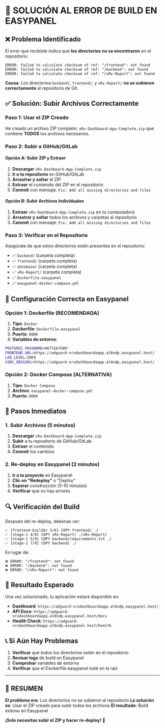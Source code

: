 # 🚨 SOLUCIÓN AL ERROR DE BUILD EN EASYPANEL

## ❌ **Problema Identificado**

El error que recibiste indica que **los directorios no se encontraron** en el repositorio:

```
ERROR: failed to calculate checksum of ref: "/frontend": not found
ERROR: failed to calculate checksum of ref: "/backend": not found  
ERROR: failed to calculate checksum of ref: "/vRx-Report": not found
```

**Causa**: Los directorios `backend/`, `frontend/`, y `vRx-Report/` **no se subieron correctamente** al repositorio de Git.

## ✅ **Solución: Subir Archivos Correctamente**

### **Paso 1: Usar el ZIP Creado**

He creado un archivo ZIP completo: `vRx-Dashboard-App-Complete.zip` que contiene **TODOS** los archivos necesarios.

### **Paso 2: Subir a GitHub/GitLab**

#### **Opción A: Subir ZIP y Extraer**
1. **Descargar** `vRx-Dashboard-App-Complete.zip`
2. **Ir a tu repositorio** en GitHub/GitLab
3. **Arrastrar y soltar** el ZIP
4. **Extraer** el contenido del ZIP en el repositorio
5. **Commit** con mensaje: `Fix: Add all missing directories and files`

#### **Opción B: Subir Archivos Individuales**
1. **Extraer** `vRx-Dashboard-App-Complete.zip` en tu computadora
2. **Arrastrar y soltar** todos los archivos y carpetas al repositorio
3. **Commit** con mensaje: `Fix: Add all missing directories and files`

### **Paso 3: Verificar en el Repositorio**

Asegúrate de que estos directorios estén presentes en el repositorio:
- ✅ `backend/` (carpeta completa)
- ✅ `frontend/` (carpeta completa)  
- ✅ `database/` (carpeta completa)
- ✅ `vRx-Report/` (carpeta completa)
- ✅ `Dockerfile.easypanel`
- ✅ `easypanel-docker-compose.yml`

## 🔧 **Configuración Correcta en Easypanel**

### **Opción 1: Dockerfile (RECOMENDADA)**

1. **Tipo**: `Docker`
2. **Dockerfile**: `Dockerfile.easypanel`
3. **Puerto**: `8000`
4. **Variables de entorno**:
```bash
POSTGRES_PASSWORD=K67lkk7580*
FRONTEND_URL=https://adguard-vrxdashboardaapp.al6ndp.easypanel.host/
LOG_LEVEL=INFO
CORS_ORIGINS=https://adguard-vrxdashboardaapp.al6ndp.easypanel.host/
```

### **Opción 2: Docker Compose (ALTERNATIVA)**

1. **Tipo**: `Docker Compose`
2. **Archivo**: `easypanel-docker-compose.yml`
3. **Puerto**: `8000`

## 🚀 **Pasos Inmediatos**

### **1. Subir Archivos (5 minutos)**
1. **Descargar** `vRx-Dashboard-App-Complete.zip`
2. **Subir** a tu repositorio de GitHub/GitLab
3. **Extraer** el contenido
4. **Commit** los cambios

### **2. Re-deploy en Easypanel (2 minutos)**
1. **Ir a tu proyecto** en Easypanel
2. **Clic en "Redeploy"** o "Deploy"
3. **Esperar** construcción (5-10 minutos)
4. **Verificar** que no hay errores

## 🔍 **Verificación del Build**

Después del re-deploy, deberías ver:
```
✅ [frontend-builder 5/6] COPY frontend/ ./
✅ [stage-1 4/9] COPY vRx-Report/ ./vRx-Report/
✅ [stage-1 5/9] COPY backend/requirements.txt ./
✅ [stage-1 7/9] COPY backend/ ./
```

En lugar de:
```
❌ ERROR: "/frontend": not found
❌ ERROR: "/backend": not found
❌ ERROR: "/vRx-Report": not found
```

## 🎉 **Resultado Esperado**

Una vez solucionado, tu aplicación estará disponible en:
- **Dashboard**: `https://adguard-vrxdashboardaapp.al6ndp.easypanel.host/`
- **API Docs**: `https://adguard-vrxdashboardaapp.al6ndp.easypanel.host/docs`
- **Health Check**: `https://adguard-vrxdashboardaapp.al6ndp.easypanel.host/health`

## 📞 **Si Aún Hay Problemas**

1. **Verificar** que todos los directorios estén en el repositorio
2. **Revisar logs** de build en Easypanel
3. **Comprobar** variables de entorno
4. **Verificar** que el Dockerfile.easypanel esté en la raíz

---

## 🚀 **RESUMEN**

**El problema era**: Los directorios no se subieron al repositorio
**La solución es**: Usar el ZIP creado para subir todos los archivos
**El resultado**: Build exitoso en Easypanel

**¡Solo necesitas subir el ZIP y hacer re-deploy!** 🎉

